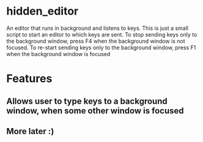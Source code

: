 # hidden_editor

An editor that runs in background and listens to keys. This is just a small script to start an editor to which keys are sent. To stop sending keys only to the background window, press F4 when the background window is not focused. To re-start sending keys only to the background window, press F1 when the background window is focused

# Features
## Allows user to type keys to a background window, when some other window is focused
## More later :)

